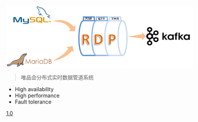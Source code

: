 ![logo](rdp-logo.png)


> 唯品会分布式实时数据管道系统

- High availability
- High performance
- Fault tolerance

[1.0](zh-cn/1.0/)


